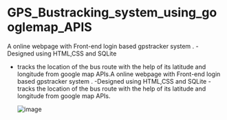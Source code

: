 # GPS_Bustracking_system_using_googlemap_APIS
A online webpage with Front-end login based gpstracker system .
-Designed using HTML,CSS and SQLite
- tracks the location of the bus route with the help of its latitude and longitude from google map APIs.A online webpage with Front-end login based gpstracker system . -Designed using HTML,CSS and SQLite - tracks the location of the bus route with the help of its latitude and longitude from google map APIs.

  ![image](https://github.com/user-attachments/assets/293c1b26-4622-4d0c-9a50-3eb80c14ae3b)

